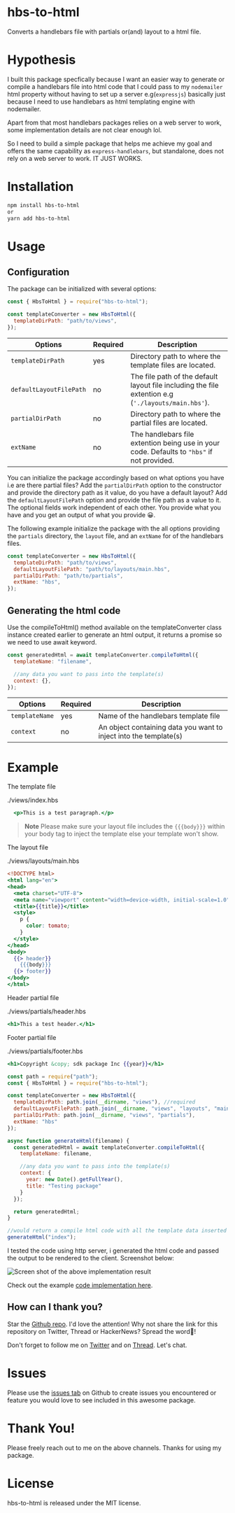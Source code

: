 # hbs-to-html
Converts a handlebars file with partials or(and) layout to a html file.


# Hypothesis
I built this package specfically because I want an easier way to generate or compile a handlebars file into html code that I could pass to my `nodemailer` html property without having to set up a server e.g(`expressjs`) basically just because I need to use handlebars as html templating engine with nodemailer.

Apart from that most handlebars packages relies on a web server to work, some implementation details are not clear enough lol.

So I need to build a simple package that helps me achieve my goal and offers the same capability as `express-handlebars`, but standalone, does not rely on a web server to work. IT JUST WORKS.

# Installation

```sh
npm install hbs-to-html
or
yarn add hbs-to-html
```

# Usage

## Configuration

The package can be initialized with several options:

```js
const { HbsToHtml } = require("hbs-to-html");

const templateConverter = new HbsToHtml({
  templateDirPath: "path/to/views",
});
```

| Options   | Required | Description                                                  |
| --------------- | -------- | ----------------------------- |
| `templateDirPath`   | yes      | Directory path to where the template files are located. |
| `defaultLayoutFilePath` | no | The file path of the default layout file including the file extention e.g (`'./layouts/main.hbs'`). |
| `partialDirPath` | no | Directory path to where the partial files are located.|
| `extName` | no | The handlebars file extention being use in your code. Defaults to `"hbs"` if not provided. |

You can initialize the package accordingly based on what options you have i.e are there partial files? Add the `partialDirPath` option to the constructor and provide the directory path as it value, do you have a default layout? Add the `defaultLayoutFilePath` option and provide the file path as a value to it. The optional fields work independent of each other. You provide what you have and you get an output of what you provide 😀. 


The following example initialize the package with the all options providing the  `partials` directory, the `layout` file, and an `extName` for of the handlebars files.

```js
const templateConverter = new HbsToHtml({
  templateDirPath: "path/to/views",
  defaultLayoutFilePath: "path/to/layouts/main.hbs",
  partialDirPath: "path/to/partials",
  extName: "hbs",
});
```

## Generating the html code
Use the compileToHtml() method available on the templateConverter class instance created earlier to generate an html output, it returns a promise so we need to use await keyword.

```js
const generatedHtml = await templateConverter.compileToHtml({
  templateName: "filename",

  //any data you want to pass into the template(s) 
  context: {},
});
```

| Options   | Required | Description                                                  |
| --------------- | -------- | ----------------------------- |
| `templateName`   | yes      | Name of the handlebars template file |
| `context` | no | An object containing data you want to inject into the template(s) |



# Example

The template file

./views/index.hbs
```hbs
  <p>This is a test paragraph.</p>
```


> **Note** Please make sure your layout file includes the `{{{body}}}` within your body tag to inject the template else your template won't show.

The layout file

./views/layouts/main.hbs
```hbs
<!DOCTYPE html>
<html lang="en">
<head>
  <meta charset="UTF-8">
  <meta name="viewport" content="width=device-width, initial-scale=1.0">
  <title>{{title}}</title>
  <style>
    p {
      color: tomato;
    }
  </style>
</head>
<body>
  {{> header}}
    {{{body}}}
  {{> footer}}
</body>
</html>
```

Header partial file

./views/partials/header.hbs
```hbs
<h1>This a test header.</h1>
```

Footer partial file

./views/partials/footer.hbs
```hbs
<h1>Copyright &copy; sdk package Inc {{year}}</h1>
```

```js
const path = require("path");
const { HbsToHtml } = require("hbs-to-html");

const templateConverter = new HbsToHtml({
  templateDirPath: path.join(__dirname, "views"), //required
  defaultLayoutFilePath: path.join(__dirname, "views", "layouts", "main.hbs"),
  partialDirPath: path.join(__dirname, "views", "partials"),
  extName: "hbs"
});

async function generateHtml(filename) {
  const generatedHtml = await templateConverter.compileToHtml({
    templateName: filename,

    //any data you want to pass into the template(s)
    context: {
      year: new Date().getFullYear(),
      title: "Testing package"
    }
  });

  return generatedHtml; 
}

//would return a compile html code with all the template data inserted
generateHtml("index"); 
```

I tested the code using http server, i generated the html code and passed the output to be rendered to the client. Screenshot below:

![Screen shot of the above implementation result](https://res.cloudinary.com/dahn8uiyc/image/upload/v1688652447/hbs-to-html-snipshot_lug4m3.png)


Check out the example [code implementation here](https://github.com/biggaji/hbs-to-html/tests).


## How can I thank you?

Star the [Github repo](https://github.com/biggaji/hbs-to-html). I'd love the attention! Why not share the link for this repository on Twitter, Thread or HackerNews? Spread the word📢!

Don't forget to follow me on [Twitter](https://twitter.com/oxwware) and on [Thread](https://threads.net/@oxwware). Let's chat.

# Issues
Please use the [issues tab](https://github.com/biggaji/hbs-to-html/issues) on Github to create issues you encountered or feature you would love to see included in this awesome package.

# Thank You!
Please freely reach out to me on the above channels.
Thanks for using my package.


# License
hbs-to-html is released under the MIT license.